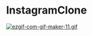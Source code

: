 # InstagramClone

[![ezgif-com-gif-maker-11.gif](https://i.postimg.cc/66hFh5pC/ezgif-com-gif-maker-11.gif)](https://postimg.cc/bds6yPbv)

